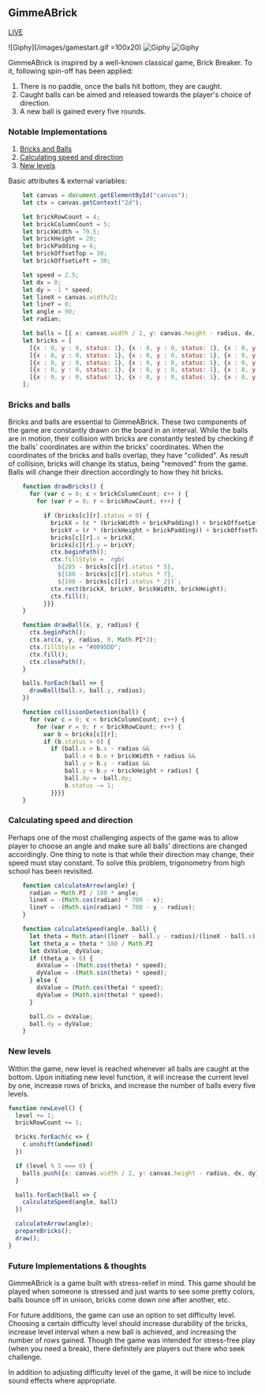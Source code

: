 ## GimmeABrick
[LIVE](http://sangwlee.com/GimmeABrick/)

![Giphy](/images/gamestart.gif =100x20)
![Giphy](/images/manyballs.gif)
![Giphy](/images/gameover.gif)


GimmeABrick is inspired by a well-known classical game, Brick Breaker. To it, following spin-off has been applied:

1. There is no paddle, once the balls hit bottom, they are caught.
2. Caught balls can be aimed and released towards the player's choice of direction.
3. A new ball is gained every five rounds.

### Notable Implementations

  1. [Bricks and Balls](#bricks-and-balls)
  2. [Calculating speed and direction](#calculating-speed-and-direction)
  3. [New levels](#new-levels)

Basic attributes & external variables:

  ```javascript
      let canvas = document.getElementById("canvas");
      let ctx = canvas.getContext("2d");

      let brickRowCount = 4;
      let brickColumnCount = 5;
      let brickWidth = 79.5;
      let brickHeight = 20;
      let brickPadding = 6;
      let brickOffsetTop = 30;
      let brickOffsetLeft = 30;

      let speed = 2.5;
      let dx = 0;
      let dy = -1 * speed;
      let lineX = canvas.width/2;
      let lineY = 0;
      let angle = 90;
      let radian;

      let balls = [{ x: canvas.width / 2, y: canvas.height - radius, dx, dy }];
      let bricks = [
        [{x : 0, y : 0, status: 1}, {x : 0, y : 0, status: 1}, {x : 0, y : 0, status: 1}, {x : 0, y : 0, status: 1}],
        [{x : 0, y : 0, status: 1}, {x : 0, y : 0, status: 1}, {x : 0, y : 0, status: 1}, {x : 0, y : 0, status: 1}],
        [{x : 0, y : 0, status: 1}, {x : 0, y : 0, status: 1}, {x : 0, y : 0, status: 1}, {x : 0, y : 0, status: 1}],
        [{x : 0, y : 0, status: 1}, {x : 0, y : 0, status: 1}, {x : 0, y : 0, status: 1}, {x : 0, y : 0, status: 1}],
        [{x : 0, y : 0, status: 1}, {x : 0, y : 0, status: 1}, {x : 0, y : 0, status: 1}, {x : 0, y : 0, status: 1}],
      ];
  ```

### Bricks and balls

Bricks and balls are essential to GimmeABrick. These two components of the game are constantly drawn on the board in an interval.
While the balls are in motion, their collision with bricks are constantly tested by checking if the balls' coordinates are within the bricks' coordinates.
When the coordinates of the bricks and balls overlap, they have "collided". As result of collision, bricks will change its status, being "removed" from the game. Balls will change their direction accordingly to how they hit bricks.

```javascript
    function drawBricks() {
      for (var c = 0; c < brickColumnCount; c++ ) {
        for (var r = 0; r < brickRowCount; r++) {

          if (bricks[c][r].status > 0) {
            brickX = (c * (brickWidth + brickPadding)) + brickOffsetLeft;
            brickY = (r * (brickHeight + brickPadding)) + brickOffsetTop;
            bricks[c][r].x = brickX;
            bricks[c][r].y = brickY;
            ctx.beginPath();
            ctx.fillStyle = `rgb(
              ${285 - bricks[c][r].status * 5},
              ${180 - bricks[c][r].status * 7},
              ${100 - bricks[c][r].status * 2})`;
            ctx.rect(brickX, brickY, brickWidth, brickHeight);
            ctx.fill();
          }}}
    }
```

```javascript
    function drawBall(x, y, radius) {
      ctx.beginPath();
      ctx.arc(x, y, radius, 0, Math.PI*2);
      ctx.fillStyle = "#0095DD";
      ctx.fill();
      ctx.closePath();
    }
```

```javascript
    balls.forEach(ball => {
      drawBall(ball.x, ball.y, radius);
    })
```

```javascript
    function collisionDetection(ball) {
      for (var c = 0; c < brickColumnCount; c++) {
        for (var r = 0; r < brickRowCount; r++) {
          var b = bricks[c][r];
          if (b.status > 0) {
            if (ball.x > b.x - radius &&
                ball.x < b.x + brickWidth + radius &&
                ball.y > b.y - radius &&
                ball.y < b.y + brickHeight + radius) {
                ball.dy = -ball.dy;
                b.status -= 1;
            }}}}
    }
```
### Calculating speed and direction

Perhaps one of the most challenging aspects of the game was to allow player to choose an angle and make sure all balls' directions are changed accordingly. One thing to note is that while their direction may change, their speed must stay constant. To solve this problem, trigonometry from high school has been revisited.

```javascript
    function calculateArrow(angle) {
      radian = Math.PI / 180 * angle;
      lineX = -(Math.cos(radian) * 700 - x);
      lineY = -(Math.sin(radian) * 700 - y - radius);
    }
```

```javascript
    function calculateSpeed(angle, ball) {
      let theta = Math.atan((lineY - ball.y - radius)/(lineX - ball.x))
      let theta_a = theta * 180 / Math.PI
      let dxValue, dyValue;
      if (theta_a > 0) {
        dxValue = -(Math.cos(theta) * speed);
        dyValue = -(Math.sin(theta) * speed);
      } else {
        dxValue = (Math.cos(theta) * speed);
        dyValue = (Math.sin(theta) * speed);
      }

      ball.dx = dxValue;
      ball.dy = dyValue;
    }
```
### New levels

Within the game, new level is reached whenever all balls are caught at the bottom. Upon initiating new level function, it will increase the current level by one, increase rows of bricks, and increase the number of balls every five levels.

```javascript
function newLevel() {
  level += 1;
  brickRowCount += 1;

  bricks.forEach(c => {
    c.unshift(undefined)
  })

  if (level % 5 === 0) {
    balls.push({x: canvas.width / 2, y: canvas.height - radius, dx, dy})
  }

  balls.forEach(ball => {
    calculateSpeed(angle, ball)
  })

  calculateArrow(angle);
  prepareBricks();
  draw();
}
```

### Future Implementations & thoughts
GimmeABrick is a game built with stress-relief in mind. This game should be played when someone is stressed and just wants to see some pretty colors, balls bounce off in unison, bricks come down one after another, etc.

For future additions, the game can use an option to set difficulty level. Choosing a certain difficulty level should increase durability of the bricks, increase level interval when a new ball is achieved, and increasing the number of rows gained. Though the game was intended for stress-free play (when you need a break), there definitely are players out there who seek challenge.

In addition to adjusting difficulty level of the game, it will be nice to include sound effects where appropriate.
